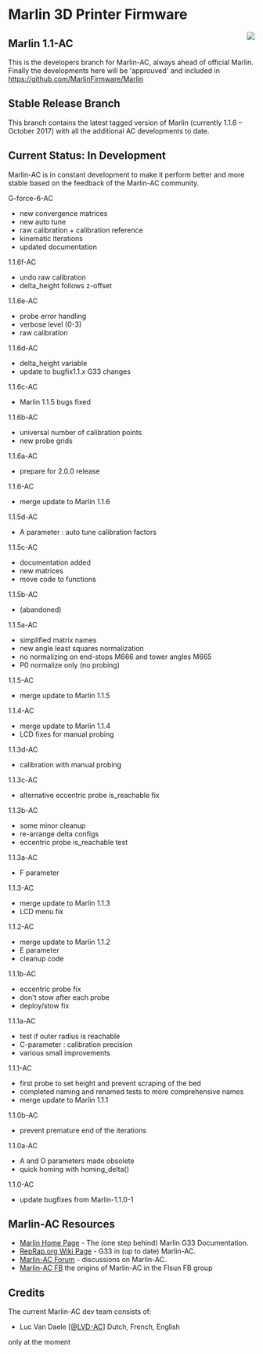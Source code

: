 ﻿# Marlin 3D Printer Firmware
<img align="right" src="pic/marlin-250.png" />

## Marlin 1.1-AC

This is the developers branch for Marlin-AC, always ahead of official Marlin. Finally the developments here will be 'approuved' and included in https://github.com/MarlinFirmware/Marlin


## Stable Release Branch

This branch contains the latest tagged version of Marlin (currently 1.1.6 – October 2017) with all the additional AC developments to date.


## Current Status: In Development

Marlin-AC is in constant development to make it perform better and more stable based on the feedback of the Marlin-AC community.

G-force-6-AC
- new convergence matrices
- new auto tune
- raw calibration + calibration reference
- kinematic iterations
- updated documentation

1.1.6f-AC
- undo raw calibration
- delta_height follows z-offset

1.1.6e-AC
- probe error handling
- verbose level (0-3)
- raw calibration

1.1.6d-AC
- delta_height variable
- update to bugfix1.1.x G33 changes

1.1.6c-AC
- Marlin 1.1.5 bugs fixed

1.1.6b-AC
- universal number of calibration points
- new probe grids

1.1.6a-AC
- prepare for 2.0.0 release

1.1.6-AC
- merge update to Marlin 1.1.6

1.1.5d-AC
- A parameter : auto tune calibration factors

1.1.5c-AC
- documentation added
- new matrices
- move code to functions

1.1.5b-AC
- (abandoned)

1.1.5a-AC
- simplified matrix names
- new angle least squares normalization
- no normalizing on end-stops M666 and tower angles M665
- P0 normalize only (no probing)

1.1.5-AC
- merge update to Marlin 1.1.5

1.1.4-AC
- merge update to Marlin 1.1.4
- LCD fixes for manual probing

1.1.3d-AC
- calibration with manual probing

1.1.3c-AC
- alternative eccentric probe is_reachable fix

1.1.3b-AC
- some minor cleanup
- re-arrange delta configs
- eccentric probe is_reachable test

1.1.3a-AC
- F parameter

1.1.3-AC
- merge update to Marlin 1.1.3
- LCD menu fix

1.1.2-AC
- merge update to Marlin 1.1.2
- E parameter
- cleanup code

1.1.1b-AC
- eccentric probe fix
- don't stow after each probe
- deploy/stow fix

1.1.1a-AC
- test if outer radius is reachable
- C-parameter : calibration precision
- various small improvements

1.1.1-AC
- first probe to set height and prevent scraping of the bed
- completed naming and renamed tests to more comprehensive names
- merge update to Marlin 1.1.1

1.1.0b-AC
- prevent premature end of the iterations

1.1.0a-AC
- A and O parameters made obsolete
- quick homing with homing_delta()

1.1.0-AC
- update bugfixes from Marlin-1.1.0-1


## Marlin-AC Resources

- [Marlin Home Page](http://marlinfw.org/docs/gcode/G033.html) - The (one step behind) Marlin G33 Documentation.
- [RepRap.org Wiki Page](http://reprap.org/wiki/G-code#G33:_Delta_Auto_Calibration_.28Marlin_1.1.x.29) - G33 in (up to date) Marlin-AC.
- [Marlin-AC Forum](http://forums.reprap.org/read.php?178,762487) - discussions on Marlin-AC.
- [Marlin-AC FB](https://www.facebook.com/groups/FLSUN3DP/) the origins of Marlin-AC in the Flsun FB group


## Credits

The current Marlin-AC dev team consists of:
 - Luc Van Daele [[@LVD-AC](https://github.com/LVD-AC)] Dutch, French, English

only at the moment
